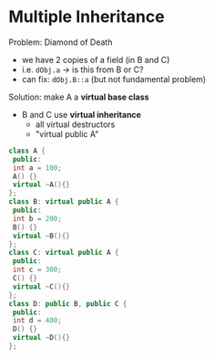 # Multiple Inheritance

Problem: Diamond of Death

- we have 2 copies of a field (in B and C)
- i.e. ```dObj.a``` -> is this from B or C?
- can fix: ```dObj.B::a``` (but not fundamental problem)

Solution: make A a **virtual base class**

- B and C use **virtual inheritance**
  - all virtual destructors
  - "virtual public A"
```cpp
class A {
 public:
 int a = 100;
 A() {}
 virtual ~A(){}
};
class B: virtual public A {
 public:
 int b = 200;
 B() {}
 virtual ~B(){}
};
class C: virtual public A {
 public:
 int c = 300;
 C() {}
 virtual ~C(){}
};
class D: public B, public C {
 public:
 int d = 400;
 D() {}
 virtual ~D(){}
};
```